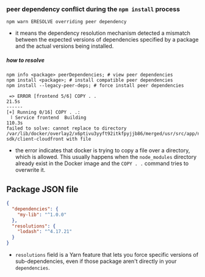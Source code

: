 ### peer dependency conflict during the `npm install` process
`npm warn ERESOLVE overriding peer dependency`
- it means the dependency resolution mechanism detected a mismatch between the expected versions of dependencies specified by a package and the actual versions being installed.

##### how to resolve
```shell
npm info <package> peerDependencies; # view peer dependencies
npm install <package>; # install compatible peer dependencies
npm install --legacy-peer-deps; # force install peer dependencies

```


```shell
 => ERROR [frontend 5/6] COPY . .                                                                           21.5s 
------                                                                                                            
[+] Running 0/16] COPY . .:                                                                                       
 ⠸ Service frontend  Building                                                                              110.3s 
failed to solve: cannot replace to directory /var/lib/docker/overlay2/x6ptivu3yyft92itkfpyjjb86/merged/usr/src/app/node_modules/@aws-sdk/client-cloudfront with file     
```
- the error indicates that docker is trying to copy a file over a directory, which is allowed. This usually happens when the `node_modules` directory already exist in the Docker image and the `COPY . .` command tries to overwrite it.

## Package JSON file

```json
{
  "dependencies": {
    "my-lib": "^1.0.0"
  },
  "resolutions": {
    "lodash": "^4.17.21"
  }
}
```
- `resolutions` field is a Yarn feature that lets you force specific versions of sub-dependencies, even if those package aren't directly in your `dependencies`.
